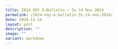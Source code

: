 ```yaml
---
title: 2024 EOY E–Bulletin – 5s 14 Nov 2024
permalink: /2024-eoy-e-bulletin-5s-14-nov-2024/
date: 2024-11-14
layout: post
description: ""
image: ""
variant: markdown
---
```

